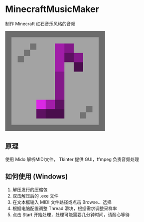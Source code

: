 # MinecraftMusicMaker

制作 Minecraft 红石音乐风格的音频

![MMM_Icon](MinecraftMusicMaker_Icon.png)

## 原理

使用 Mido 解析MIDI文件， Tkinter 提供 GUI，ffmpeg 负责音频处理

## 如何使用 (Windows)

1. 解压发行的压缩包
2. 双击解压后的 .exe 文件
3. 在文本框输入 MIDI 文件路径或点击 Browse... 选择
4. 根据电脑配置调整 Thread 滑块，根据需求调整采样率
5. 点击 Start 开始处理，处理可能需要几分钟时间，请耐心等待
